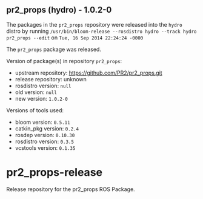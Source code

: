 ## pr2_props (hydro) - 1.0.2-0

The packages in the `pr2_props` repository were released into the `hydro` distro by running `/usr/bin/bloom-release --rosdistro hydro --track hydro pr2_props --edit` on `Tue, 16 Sep 2014 22:24:24 -0000`

The `pr2_props` package was released.

Version of package(s) in repository `pr2_props`:
- upstream repository: https://github.com/PR2/pr2_props.git
- release repository: unknown
- rosdistro version: `null`
- old version: `null`
- new version: `1.0.2-0`

Versions of tools used:
- bloom version: `0.5.11`
- catkin_pkg version: `0.2.4`
- rosdep version: `0.10.30`
- rosdistro version: `0.3.5`
- vcstools version: `0.1.35`


pr2_props-release
=================

Release repository for the pr2_props ROS Package.

